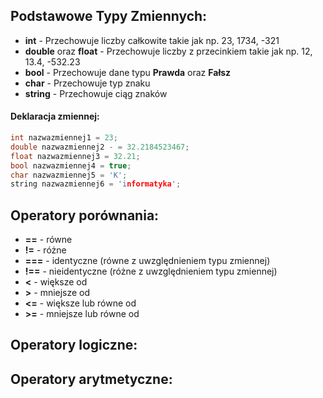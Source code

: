 ## Podstawowe Typy Zmiennych:
 - **int** - Przechowuje liczby całkowite takie jak np. 23, 1734, -321
 - **double** oraz **float** - Przechowuje liczby z przecinkiem takie jak np. 12, 13.4, -532.23
 - **bool** - Przechowuje dane typu **Prawda** oraz **Fałsz**
 - **char** - Przechowuje typ znaku
 - **string** - Przechowuje ciąg znaków

#### Deklaracja zmiennej:
```cpp
int nazwazmiennej1 = 23;
double nazwazmiennej2 - = 32.2184523467;
float nazwazmiennej3 = 32.21;
bool nazwazmiennej4 = true;
char nazwazmiennej5 = 'K';
string nazwazmiennej6 = 'informatyka';
```
## Operatory porównania:
 - **==** - równe
 - **!=** - różne
 - **===** - identyczne (równe z uwzględnieniem typu zmiennej)
 - **!==** - nieidentyczne (różne z uwzględnieniem typu zmiennej)
 - **<** - większe od
 - **>** - mniejsze od
 - **<=** - większe lub równe od
 - **>=** - mniejsze lub równe od

## Operatory logiczne:

## Operatory arytmetyczne:
